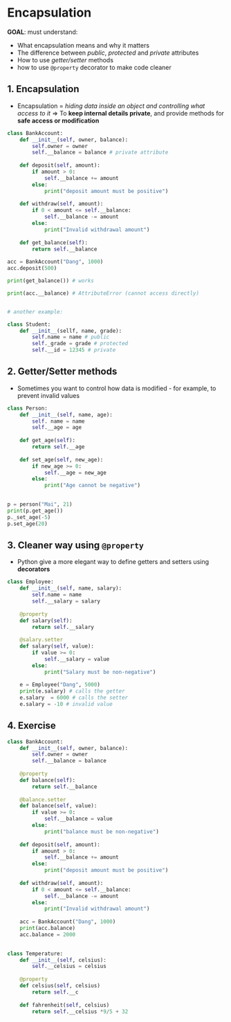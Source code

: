 # Encapsulation

**GOAL**: must understand:
- What encapsulation means and why it matters
- The difference between *public*, *protected* and *private* attributes
- How to use *getter/setter* methods
- how to use `@property` decorator to make code cleaner

## 1. Encapsulation

- Encapsulation = *hiding data inside an object and controlling what access to it*
=> To **keep internal details private**, and provide methods for **safe access or modification**

```python
class BankAccount:
	def __init__(self, owner, balance):
		self.owner = owner
		self.__balance = balance # private attribute
	
	def deposit(self, amount):
		if amount > 0:
			self.__balance += amount
		else: 
			print("deposit amount must be positive")
	
	def withdraw(self, amount): 
		if 0 < amount <= self.__balance:
			self.__balance -= amount
		else:
			print("Invalid withdrawal amount")
			
	def get_balance(self):
		return self.__balance
	
acc = BankAccount("Dang", 1000)
acc.deposit(500)

print(get_balance()) # works

print(acc.__balance) # AttributeError (cannot access directly)


# another example:

class Student:
	def __init__(sellf, name, grade):
		self.name = name # public
		self._grade = grade # protected
		self.__id = 12345 # private

```

## 2. Getter/Setter methods

- Sometimes you want to control how data is modified - for example, to prevent invalid values
```python
class Person:
	def __init__(self, name, age):
		self. name = name
		self.__age = age
	
	def get_age(self):
		return self.__age
	
	def set_age(self, new_age):
		if new_age >= 0:
			self.__age = new_age
		else:
			print("Age cannot be negative")
	

p = person("Mai", 21)
print(p.get_age())
p._set_age(-5)
p.set_age(20)
```

## 3. Cleaner way using `@property`

- Python give a more elegant way to define getters and setters using **decorators**
```python
class Employee:
	def __init__(self, name, salary):
		self.name = name 
		self.__salary = salary
	
	@property
	def salary(self):
		return self.__salary
	
	@salary.setter
	def salary(self, value):
		if value >= 0:
			self.__salary = value
		else:
			print("Salary must be non-negative")
	
	e = Employee("Dang", 5000)
	print(e.salary) # calls the getter
	e.salary  = 6000 # calls the setter
	e.salary = -10 # invalid value
```

## 4. Exercise

```python
class BankAccount:
	def __init__(self, owner, balance):
		self.owner = owner
		self.__balance = balance
	
	@property
	def balance(self):
		return self.__balance
	
	@balance.setter
	def balance(self, value):
		if value >= 0:
			self.__balance = value
		else:
			print("balance must be non-negative")
	
	def deposit(self, amount):
		if amount > 0:
			self.__balance += amount
		else: 
			print("deposit amount must be positive")
	
	def withdraw(self, amount): 
		if 0 < amount <= self.__balance:
			self.__balance -= amount
		else:
			print("Invalid withdrawal amount")
	
	acc = BankAccount("Dang", 1000)
	print(acc.balance)
	acc.balance = 2000
		
```


```python
class Temperature:
	def __init__(self, celsius):
		self.__celsius = celsius
	
	@property
	def celsius(self, celsius)
		return self.__c
	
	def fahrenheit(self, celsius)
		return self.__celsius *9/5 + 32
		
		
```
